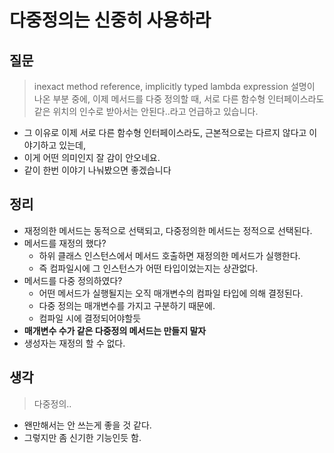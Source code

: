 # 다중정의는 신중히 사용하라



## 질문

> inexact method reference, implicitly typed lambda expression 설명이 나온 부분 중에,
>  이제 메서드를 다중 정의할 때, 서로 다른 함수형 인터페이스라도 같은 위치의 인수로 받아서는 안된다..라고 언급하고 있습니다.

- 그 이유로 이제 서로 다른 함수형 인터페이스라도, 근본적으로는 다르지 않다고 이야기하고 있는데,
- 이게 어떤 의미인지 잘 감이 안오네요.
- 같이 한번 이야기 나눠봤으면 좋겠습니다



## 정리

- 재정의한 메서드는 동적으로 선택되고, 다중정의한 메서드는 정적으로 선택된다.
- 메서드를 재정의 했다?
  - 하위 클래스 인스턴스에서 메서드 호출하면 재정의한 메서드가 실행한다.
  - 즉 컴파일시에 그 인스턴스가 어떤 타입이었는지는 상관없다.
- 메서드를 다중 정의하였다?
  - 어떤 메서드가 실행될지는 오직 매개변수의 컴파일 타입에 의해 결정된다.
  - 다중 정의는 매개변수를 가지고 구분하기 때문에.
  - 컴파일 시에 결정되어야할듯
- **매개변수 수가 같은 다중정의 메서드는 만들지 말자**
- 생성자는 재정의 할 수 없다.



## 생각

> 다중정의..

- 왠만해서는 안 쓰는게 좋을 것 같다.
- 그렇지만 좀 신기한 기능인듯 함.

